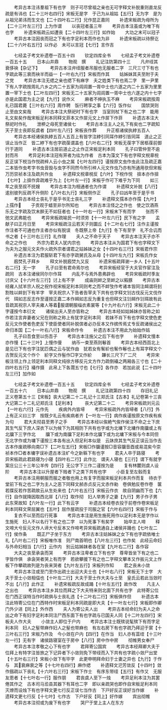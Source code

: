 <!-- { "loadSidebar": true } -->
　　考异古本注讳羣祖下有也字　则子可尽曾祖之亲也无可字释文补脱重则直龙反疏是有讳也【二十三叶右四行】宋板无是字　于己为从祖姑【五行】无为字　是为从祖兄弟讳而生文也【二十四叶右二行】兄作昆正嘉同
　　补遗宋板疏为母所为【二十三叶左三行】上为作谓
　　以丧冠者虽三年
　　考异古本注虽或为唯下有也字
　　补遗宋板疏云如遭丧【二十四叶左三行】如作始
　　大功之末可以冠子
　　考异古本注因丧而冠之下有也字足利本而作也为非
　　补遗宋板疏以待祭讫【二十六叶右五行】以作必　未可以言冠【七行】言作吉








　　七经孟子考文补遗卷一百五十四
　　钦定四库全书
　　七经孟子考文补遗卷一百五十五
　　日本山井鼎
　　物观　撰
　　礼记注防第四十三
　　凡弁绖其衰侈袂【杂记下】
　　考异古本注弁绖服者吊服也无服者二字　三尺三寸下有也字疏此等三衰而袂半而益一【一叶右九行】宋板而作其
　　姑姊妺其夫至附于夫之党
　　考异古本注无缌之亲也缌下有麻字　夫之姓类下有也焉二字　里一尹里下有人字疏按周礼六乡之内二十五家为闾闾置一胥中士也六遂之内二十五家为里里置一宰下士也【二叶左四行】宋板无二十五家为闾闾置一胥中士也六遂之内十七字　亦是此国君为主之说【九行】说作义
　　麻者不绅执玉不麻
　　考异宋板疏按周礼已国君薨【三叶右六行】周作聘　饭行聘享之事【六行】饭作似
　　国禁哭则止至由文矣哉
　　考异古本注大祭祀时下有也字　当室则杖下有之也二字　能用礼文矣矣作哉宋板足利本同释文菲本又作屝元文上作屝下作菲
　　补遗古本注大祭祀时作礼
　　泄桺之母死至诸侯七
　　考异古本注主人之礼下有矣也二字疏知天子至士丧即反虞者【四叶左八行】宋板丧作葬
　　升正柩诸侯执綍五百人
　　考异古本经诸侯执綍五百人五百上有皆字注綍引同耳作綍引皆同耳　道止之正误止当作正　皆二綍下有也字疏葆谓盖也【六叶右二行】宋板无葆字下居柩葆前御行于道同
　　补遗古本注居前道止之止作正宋板足利本同
　　孔子曰管仲至不逾封而吊
　　考异足利本注冠有笄者为纮为作者　古本为藻文下有也字释文棁章棁反正误下棁当作悦疏梓人云小虫之属【七叶左四行】谨按原文虫作虫此注及疏正嘉二本皆作虫考字书虫音毁与虫字不同然今所引梓人元文作虫乃亦有所通用欤但宋板万历崇祯本注及疏共作虫
　　补遗释文棁章棁反【六叶】下棁作悦　揜本亦作揜【七叶】上揜作弇疏难乎为上【七叶左一行】宋板乎作可下难乎为下同
　　如三年之丧至叔不抚嫂
　　考异古本注为相通者也为作谓
　　补遗释文补脱【八行】逺别彼列反疏不升侧阶【八叶右九行】宋板侧作正
　　孔子曰凶年至于是乎书
　　考异古本经士丧礼于是乎书无士丧礼三字
　　补遗释文孺本亦作孺【九叶】上孺作
　　子贡观于蜡至非尔所知也
　　考异古本注怪之之作也　使之饮酒燕乐无之字疏及饮末醉无不如狂者也【十一叶右一行】宋板末下有而字
　　张而不弛文武弗能也
　　考异宋板疏喻民一时须劳【十一叶左六行】民下有之字
　　孟献子曰正月日至
　　考异宋板疏注云若天子则圜丘【十二叶右七行】注作主谨按作注者不可通也作主者亦似有脱误　冬既祭上帝【九行】冬下有至字　礼不合讥而书之者【十三叶右三行】礼作理
　　夫人之不命于天子
　　考异古本注天子亦不命之之作也
　　外宗为君夫人犹内宗也
　　考异古本注从为国君下有也字释文下为夫为之服元文夫作火疏外宗者谓君之姑姊妺之女【十四叶右三行】宋板君作宗
　　补遗古本注为君服斩君下有亦字疏舅氏及从母【十四叶左九行】宋板氏作女
　　廏焚孔子拜乡
　　释文补脱廏焚九又反
　　补遗宋板疏拜谢一乡人【十五叶右二行】无一字
　　孔子曰至有君命焉尔也
　　考异宋板经官于大夫官作宦注及疏同　古本注诸侯同尔尔作耳
　　内乱不与焉外患弗辟也
　　考异宋板疏时季友讨庆父【十六叶左三行】讨上有不字
　　成庙则衅之至衅之以豭豚
　　考异古本经雍人拭羊宗人祝之祝作视宋板足利本同则考之而不衅攷作考诸本皆同注衈谓将刲割牲以衅刲下有羊字　宰夫祝宗人下告者告宰夫下共有也字释文刉古伐反元文伐作代　珥如志反志作至谨按正嘉二本作衈如志反为重复也但释文注刉衈作刉珥故有此音疏其祝宗人宰夫雍人等着服谓朝服缁衣素裳等【十九叶右六行】宋板无此二十字谨按今本衍文
　　诸侯出夫人至亦皆称之
　　考异古本经如姑姊妺亦皆称之如作若注言弃妻者父兄在则称之称上有犹字足利本同　若妺不肖下有也字释文使色吏反元文作使者色吏反下使臣使者同补脱傧者必刅反本又作摈传焉丈专反疏诸侯出之命归本国【二十一叶右八行】宋板命作令
　　补遗古本注不用此为始始作姑
　　孔子曰吾食至以伤吾子
　　考异古本注施父之后下有也字
　　补遗释文慢本亦作慢【二十三叶】上慢作僈
　　纳币一束至燕则鬈首
　　考异古本经西靣北上是见已下有也字注犹匹偶之云与犹作由　犹若女有鬌紒也鬌作鬈也上有耳字释文个古贺反元文个作个　紒字又作髻作□字又作紒
　　韠长三尺下广二尺
　　考异宋板注领上作上领足利本同释文纯徐方移反元文方作力疏倒襵之两厢各三寸也【二十四叶右五行】襵作摄　此帛上下各濶五寸也【七行】各作亦　若加此说【二十四叶左三行】加作如







　　七经孟子考文补遗卷一百五十五
　　钦定四库全书
　　七经孟子考文补遗卷一百五十六
　　日本山井鼎
　　物观　撰
　　礼记注疏第四十四
　　存旧礼记正义卷第五十三【宋板】丧大记第二十二礼记十三郑氏注【古本】礼记卷第十三丧大记第二十二礼记郑氏注【足利本】
　　丧大记第二十二
　　考异宋板疏刘元云【一叶右六行】元作先
　　疾病外内皆埽
　　考异宋板疏外内皆埽者【八行】外上有正义曰三字　按既夕礼云有疾病者齐【一叶左一行】病作疾谨按原文作疾有疾为句
　　君大夫彻县至男子之手
　　考异古本经以俟絶气俟作侯注不命之士下庶其生气反下庶人深衣下以为候下为其相防下共有也字或为北墉下北墉作南牖或上有北牖下三字作北
　　牖下或为南牖下足利本作北牖下或为北墉下宋板与今本同但无北字作或为墉下谨按三本各有出入但足利本似是　云牀庶其生气反正误云当作去古本作废疏移向南□下【二叶左五行】宋板□作牖谨按□音容牖音酉或易混矣今崇祯本作□者本墉字误补遗古本注纩今之新緜下有也字
　　君夫人卒于路寝
　　考异宋板疏此君路寝为小寝【四叶右二行】此作比　谓夫人寝也【三行】谓下有就字　案庄公三十三年公羊传【四行】无公字下三作二谨按为是
　　复有林麓则虞人设阶
　　考异古本注以升屋者下贱者下之类下共有也字
　　小臣复至左毂而复
　　考异古本注用朝服而服之者敬也用上有复字而服宋板足利本共作而复　待衣于堂前下有之也二字为主人之恶下同释文赪赤贞反元文赤作勑　卷俱勉反卷作卷　箧若牒反若作苦疏故云从生处来也【六叶右五行】宋板云作衣　故自阴幽而下也【六行】自作就降因取西北厞【八行】取作彻　妇人举男子之妻【九行】男子作子男　此东荣故知【六叶左一行】此下有云字
　　补遗古本经卷衣投于前卷作卷宋板足利本同释文荣屈翼也【五叶】屈作屋疏投于司服之官【六叶右四行】宋板于作与
　　复衣不以至而后行死事
　　考异古本注是用生施死用作以足利本无是字作以生施死　妇人不以名行下有之也二字　以为死事下有矣字
　　始卒主人啼
　　释文啼大兮反元文作人谛大兮反本又作啼考异宋板疏通自上诸侯并踊也【七叶左二行】侯作条
　　既正尸子坐于东方
　　考异古本注姑姊妺之女下有也字疏依唯士礼【八叶右二行】宋板唯作准　则尸南首明也【八叶左三行】也作矣　此经云命妇与外命妇相当【六行】云作内　别云姑姊妺者各在室【九叶右二行】各作容
　　大夫之丧至承衾而哭
　　考异古本注卑者立下有也字　尊卑皆坐下有之也二字皆作俱　承衾哭者哭上有而字　若欲攀援下有之也二字释文攀本又作扳元文上作板下作攀疏故列是为丧来哭者【九叶左五行】宋板列作知
　　君之丧未小敛
　　考异古本注或至门至作出疏士出迎大夫士也【十叶右八行】宋板无下士字　大夫于至士小敛相偪也【十叶左二行】大夫于至士作大夫与士至　皇氏云若此当敛时不出【八行】此作正
　　补遗宋板疏反故成踊【十叶左五行】故作改
　　凡主人之出也
　　考异古本注乡其位而拜之下大夫特来则北面下共有也字　此特寄公位在门西正误特当作时疏俱与士丧礼违【十二叶右二行】宋板俱作但
　　补遗古本注此特寄公位在门西特作时宋板足利本同疏是即大夫【十一叶左七行】宋板即作卿　门外少进【同上】外作西
　　夫人为寄公夫人出
　　考异古本经命妇为夫人之命出之命下有妇字足利本同注尸西东面下有也字疏与已国夫人同【十二叶左四行】宋板夫人作大夫
　　小敛主人即位于户内
　　考异古本注士既殡说髦殡下有而字足利本同　妇人之髽带麻作妇人之髽也带麻也　有左右房下有也字疏乃拜迎于賔【十三叶右三行】宋板乃作及　今小敛在户内【四行】在作当　妇人亦有苴绖【十三叶左一行】无有字　诸侯路寝室在于房中【八行】房中作中房
　　彻帷男女奉尸
　　考异古本注孝敬之心下有也字
　　君拜寄公国宾
　　考异古本经拜卿大夫于位拜上有特字注皆旅之下记异者下小敛则免下带绖而入下共有也字疏小敛尸出堂【十五叶右三行】宋板小敛下有毕字　此更申明拜命妇于士妻之异也【九行】于作与　其衰麻衰之等【十七叶右四行】麻作缌
　　补遗释文汜芳敛反【十四叶】敛作劔疏以下丧礼【十六叶右三行】宋板下作士　有序东带绖【五行】有作又　无服友恩者【十七叶右一行】服作朋
　　君丧虞人至下一烛
　　考异足利本注为其罢倦其作之　古本司马涖县其器下有耳也二字　即以亲疏哭也即作自宋板足利本同　灭燎而设烛下有也字释文更七行反正误七当作古　下戸好反正误好当作嫁
　　补遗释文更七行反【十七叶】七作古　下户好反【同上】好作嫁
　　宾出彻帷
　　考异古本注彻或为废下有也字
　　哭尸于堂上主人在东方
